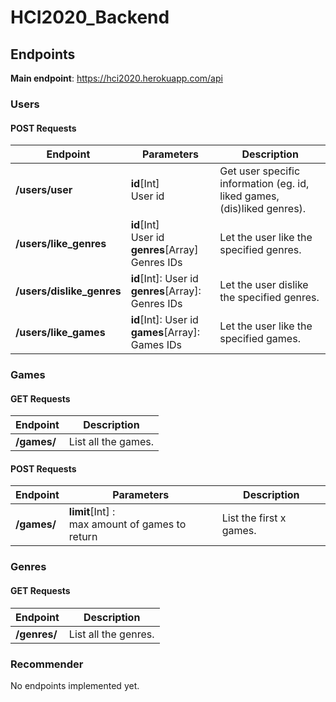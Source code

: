 # HCI2020_Backend

## Endpoints

**Main endpoint**: https://hci2020.herokuapp.com/api

### Users

#### POST Requests

| Endpoint                  | Parameters                                                   | Description                                                             |
| ------------------------- | ------------------------------------------------------------ | ----------------------------------------------------------------------- |
| **/users/user**           | **id**[Int]<br/>User id                                      | Get user specific information (eg. id, liked games, (dis)liked genres). |
| **/users/like_genres**    | **id**[Int]<br/>User id<br/>**genres**[Array]<br/>Genres IDs | Let the user like the specified genres.                                 |
| **/users/dislike_genres** | **id**[Int]: User id<br/>**genres**[Array]: Genres IDs       | Let the user dislike the specified genres.                              |
| **/users/like_games**     | **id**[Int]: User id<br/>**games**[Array]: Games IDs         | Let the user like the specified games.                                  |

### Games

#### GET Requests

| Endpoint    | Description         |
| ----------- | ------------------- |
| **/games/** | List all the games. |

#### POST Requests

| Endpoint    | Parameters                                          | Description             |
| ----------- | --------------------------------------------------- | ----------------------- |
| **/games/** | **limit**[Int] : <br/>max amount of games to return | List the first x games. |

### Genres

#### GET Requests

| Endpoint     | Description          |
| ------------ | -------------------- |
| **/genres/** | List all the genres. |

### Recommender

No endpoints implemented yet.

<!-- | Endpoint       | Type | Parameters | Description          |
| -------------- | ---- | ---------- | -------------------- |
| **api/games/** | GET  |            | List all the genres. | -->
